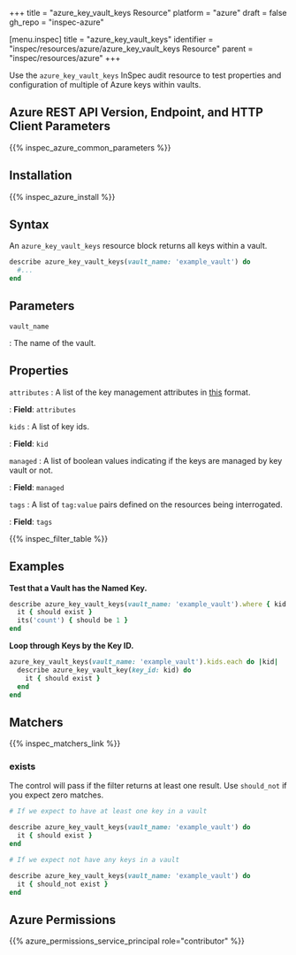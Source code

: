 +++
title = "azure_key_vault_keys Resource"
platform = "azure"
draft = false
gh_repo = "inspec-azure"

[menu.inspec]
title = "azure_key_vault_keys"
identifier = "inspec/resources/azure/azure_key_vault_keys Resource"
parent = "inspec/resources/azure"
+++

Use the `azure_key_vault_keys` InSpec audit resource to test properties and configuration of multiple of Azure keys within vaults.

## Azure REST API Version, Endpoint, and HTTP Client Parameters

{{% inspec_azure_common_parameters %}}

## Installation

{{% inspec_azure_install %}}

## Syntax

An `azure_key_vault_keys` resource block returns all keys within a vault.

```ruby
describe azure_key_vault_keys(vault_name: 'example_vault') do
  #...
end
```

## Parameters

`vault_name`

: The name of the vault.

## Properties

`attributes`
: A list of the key management attributes in [this](https://docs.microsoft.com/en-us/rest/api/keyvault/getkey/getkey#keyattributes) format.

: **Field**: `attributes`

`kids`
: A list of key ids.

: **Field**: `kid`

`managed`
: A list of boolean values indicating if the keys are managed by key vault or not.

: **Field**: `managed`

`tags`
: A list of `tag:value` pairs defined on the resources being interrogated.

: **Field**: `tags`

{{% inspec_filter_table %}}

## Examples

**Test that a Vault has the Named Key.**

```ruby
describe azure_key_vault_keys(vault_name: 'example_vault').where { kid.include?('my_key')} do
  it { should exist }
  its('count') { should be 1 }
end
```

**Loop through Keys by the Key ID.**

```ruby
azure_key_vault_keys(vault_name: 'example_vault').kids.each do |kid|
  describe azure_key_vault_key(key_id: kid) do
    it { should exist }
  end 
end
```

## Matchers

{{% inspec_matchers_link %}}

### exists

The control will pass if the filter returns at least one result. Use `should_not` if you expect zero matches.
```ruby
# If we expect to have at least one key in a vault

describe azure_key_vault_keys(vault_name: 'example_vault') do
  it { should exist }
end

# If we expect not have any keys in a vault

describe azure_key_vault_keys(vault_name: 'example_vault') do
  it { should_not exist }
end
```

## Azure Permissions

{{% azure_permissions_service_principal role="contributor" %}}
